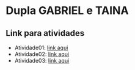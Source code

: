 
# Dupla GABRIEL e TAINA

## Link para atividades

- Atividade01: [link aqui](#)
- Atividade02: [link aqui](#)
- Atividade03: [link aqui](#)
